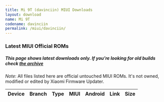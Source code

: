 ```yaml
---
title: Mi 9T (davinciin) MIUI Downloads
layout: download
name: Mi 9T
codename: davinciin
permalink: /miui/davinciin/
---
```

### Latest MIUI Official ROMs
##### This page shows latest downloads only. If you're looking for old builds check [the archive](/archive/miui/davinciin/)
*Note*: All files listed here are official untouched MIUI ROMs. It's not owned, modified or edited by Xiaomi Firmware Updater.


<div class="table-responsive-md" id="table-wrapper">
<table id="miui" class="compact table table-striped table-hover table-sm">
    <thead class="thead-dark">
        <tr>
            <th>Device</th>
            <th>Branch</th>
            <th>Type</th>
            <th>MIUI</th>
            <th>Android</th>
            <th>Link</th>
            <th>Size</th>
        </tr>
    </thead>
    <script>loadMiuiDownloads('davinciin')</script>
</table>
</div>


